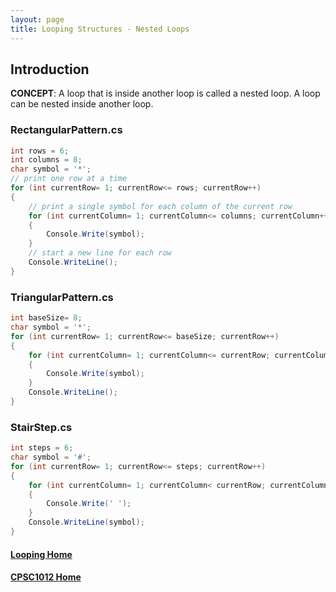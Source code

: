 ```yaml
---
layout: page
title: Looping Structures - Nested Loops
---
```


## Introduction
**CONCEPT**: A loop that is inside another loop is called a nested loop. A loop can be nested inside another loop.

### RectangularPattern.cs

```csharp
int rows = 6;
int columns = 8;
char symbol = '*';
// print one row at a time
for (int currentRow= 1; currentRow<= rows; currentRow++)
{
    // print a single symbol for each column of the current row
    for (int currentColumn= 1; currentColumn<= columns; currentColumn++)
    {
        Console.Write(symbol);
    }
    // start a new line for each row
    Console.WriteLine();
}
```

### TriangularPattern.cs

```csharp
int baseSize= 8;
char symbol = '*';
for (int currentRow= 1; currentRow<= baseSize; currentRow++)
{
    for (int currentColumn= 1; currentColumn<= currentRow; currentColumn++)
    {
        Console.Write(symbol);
    }
    Console.WriteLine();
}
```

### StairStep.cs

```csharp
int steps = 6;
char symbol = '#';
for (int currentRow= 1; currentRow<= steps; currentRow++)
{
    for (int currentColumn= 1; currentColumn< currentRow; currentColumn++)
    {
        Console.Write(' ');
    }
    Console.WriteLine(symbol);
}
```

#### [Looping Home](index.md)
#### [CPSC1012 Home](../)